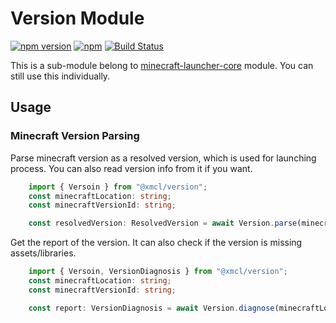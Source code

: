 # Version Module

[![npm version](https://img.shields.io/npm/v/@xmcl/version.svg)](https://www.npmjs.com/package/version)
[![npm](https://img.shields.io/npm/l/@xmcl/minecraft-launcher-core.svg)](https://github.com/voxelum/minecraft-launcher-core-node/blob/master/LICENSE)
[![Build Status](https://github.com/voxelum/minecraft-launcher-core-node/workflows/Release%20Pre-Check/badge.svg)](https://github.com/voxelum/minecraft-launcher-core-node/workflows/Release%20Pre-Check/badge.svg)

This is a sub-module belong to [minecraft-launcher-core](https://www.npmjs.com/package/@xmcl/minecraft-launcher-core) module. You can still use this individually.

## Usage

### Minecraft Version Parsing

Parse minecraft version as a resolved version, which is used for launching process. You can also read version info from it if you want.

```ts
    import { Versoin } from "@xmcl/version";
    const minecraftLocation: string;
    const minecraftVersionId: string;

    const resolvedVersion: ResolvedVersion = await Version.parse(minecraftLocation, minecraftVersionId);
```

Get the report of the version. It can also check if the version is missing assets/libraries.

```ts
    import { Versoin, VersionDiagnosis } from "@xmcl/version";
    const minecraftLocation: string;
    const minecraftVersionId: string;

    const report: VersionDiagnosis = await Version.diagnose(minecraftLocation, minecraftVersionId);
```


